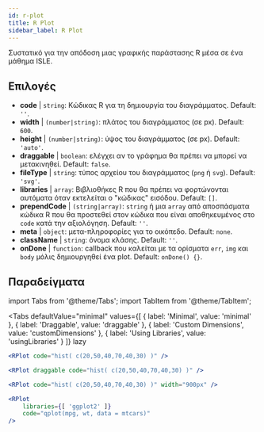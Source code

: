 ```yaml
---
id: r-plot
title: R Plot
sidebar_label: R Plot
---
```


Συστατικό για την απόδοση μιας γραφικής παράστασης R μέσα σε ένα μάθημα ISLE.

## Επιλογές

* __code__ | `string`: Κώδικας R για τη δημιουργία του διαγράμματος. Default: `''`.
* __width__ | `(number|string)`: πλάτος του διαγράμματος (σε px). Default: `600`.
* __height__ | `(number|string)`: ύψος του διαγράμματος (σε px). Default: `'auto'`.
* __draggable__ | `boolean`: ελέγχει αν το γράφημα θα πρέπει να μπορεί να μετακινηθεί. Default: `false`.
* __fileType__ | `string`: τύπος αρχείου του διαγράμματος (`png` ή `svg`). Default: `'svg'`.
* __libraries__ | `array`: Βιβλιοθήκες R που θα πρέπει να φορτώνονται αυτόματα όταν εκτελείται ο "κώδικας" εισόδου. Default: `[]`.
* __prependCode__ | `(string|array)`: `string` ή μια `array` από αποσπάσματα κώδικα R που θα προστεθεί στον κώδικα που είναι αποθηκευμένος στο `code` κατά την αξιολόγηση. Default: `''`.
* __meta__ | `object`: μετα-πληροφορίες για το οικόπεδο. Default: `none`.
* __className__ | `string`: όνομα κλάσης. Default: `''`.
* __onDone__ | `function`: callback που καλείται με τα ορίσματα `err`, `img` και `body` μόλις δημιουργηθεί ένα plot. Default: `onDone() {}`.


## Παραδείγματα

import Tabs from '@theme/Tabs';
import TabItem from '@theme/TabItem';

<Tabs
    defaultValue="minimal"
    values={[
        { label: 'Minimal', value: 'minimal' },
        { label: 'Draggable', value: 'draggable' },
        { label: 'Custom Dimensions', value: 'customDimensions' },
        { label: 'Using Libraries', value: 'usingLibraries' }
    ]}
    lazy
>

<TabItem value="minimal" >

```jsx live
<RPlot code="hist( c(20,50,40,70,40,30) )" />
```

</TabItem>

<TabItem value="draggable" >

```jsx live
<RPlot draggable code="hist( c(20,50,40,70,40,30) )" />
```

</TabItem>

<TabItem value="customDimensions" >

```jsx live
<RPlot code="hist( c(20,50,40,70,40,30) )" width="900px" />
```

</TabItem>

<TabItem value="usingLibraries" >

```jsx live
<RPlot 
    libraries={[ 'ggplot2' ]}
    code="qplot(mpg, wt, data = mtcars)" 
/>
```

</TabItem>

</Tabs>

